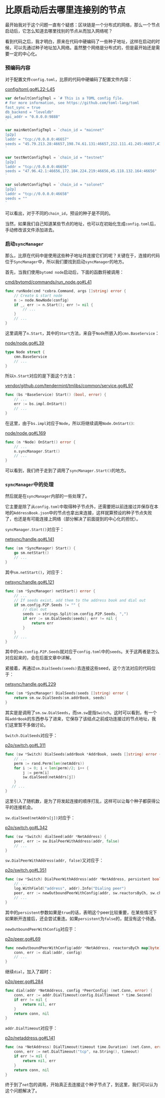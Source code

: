 比原启动后去哪里连接别的节点
========================

最开始我对于这个问题一直有个疑惑：区块链是一个分布式的网络，那么一个节点启动后，它怎么知道去哪里找别的节点从而加入网络呢？

看到代码之后，我才明白，原来在代码中硬编码了一些种子地址，这样在启动的时候，可以先通过种子地址加入网络。虽然整个网络是分布式的，但是最开始还是需要一定的中心化。

### 预编码内容

对于配置文件`config.toml`，比原的代码中硬编码了配置文件内容：

[config/toml.go#L22-L45](https://github.com/freewind/bytom/blob/master/config/toml.go#L22-L45)

```go
var defaultConfigTmpl = `# This is a TOML config file.
# For more information, see https://github.com/toml-lang/toml
fast_sync = true
db_backend = "leveldb"
api_addr = "0.0.0.0:9888"
`

var mainNetConfigTmpl = `chain_id = "mainnet"
[p2p]
laddr = "tcp://0.0.0.0:46657"
seeds = "45.79.213.28:46657,198.74.61.131:46657,212.111.41.245:46657,47.100.214.154:46657,47.100.109.199:46657,47.100.105.165:46657"
`

var testNetConfigTmpl = `chain_id = "testnet"
[p2p]
laddr = "tcp://0.0.0.0:46656"
seeds = "47.96.42.1:46656,172.104.224.219:46656,45.118.132.164:46656"
`

var soloNetConfigTmpl = `chain_id = "solonet"
[p2p]
laddr = "tcp://0.0.0.0:46658"
seeds = ""
`
```

可以看出，对于不同的`chain_id`，预设的种子是不同的。

当然，如果我们自己知道某些节点的地址，也可以在初始化生成`config.toml`后，手动修改该文件添加进去。

### 启动`syncManager`

那么，比原在代码中是使用这些种子地址并连接它们的呢？关键在于，连接的代码位于`SyncManager`中，所以我们要找到启动`syncManager`的地方。

首先，当我们使用`bytomd node`启动后，下面的函数将被调用：

[cmd/bytomd/commands/run_node.go#L41](https://github.com/freewind/bytom/blob/master/cmd/bytomd/commands/run_node.go#L41)

```go
func runNode(cmd *cobra.Command, args []string) error {
    // Create & start node
    n := node.NewNode(config)
    if _, err := n.Start(); err != nil {
        // ...
    }
    // ...
}
```

这里调用了`n.Start`，其中的`Start`方法，来自于`Node`所嵌入的`cmn.BaseService`：

[node/node.go#L39](https://github.com/freewind/bytom/blob/master/node/node.go#L39)

```go
type Node struct {
    cmn.BaseService
    // ...
}
```

所以`n.Start`对应的是下面这个方法：

[vendor/github.com/tendermint/tmlibs/common/service.go#L97](https://github.com/freewind/bytom/blob/master/vendor/github.com/tendermint/tmlibs/common/service.go#L97)

```go
func (bs *BaseService) Start() (bool, error) {
    // ...
    err := bs.impl.OnStart()
    // ...
}
```

在这里，由于`bs.impl`对应于`Node`，所以将继续调用`Node.OnStart()`:

[node/node.go#L169](https://github.com/freewind/bytom/blob/master/node/node.go#L169)

```go
func (n *Node) OnStart() error {
    // ...
    n.syncManager.Start()
    // ...
}
```

可以看到，我们终于走到了调用了`syncManager.Start()`的地方。

### `syncManager`中的处理

然后就是在`syncManager`内部的一些处理了。

它主要是除了从`config.toml`中取得种子节点外，还需要把以前连接过并保存在本地的`AddressBook.json`中的节点也拿出来连接，这样就算预设的种子节点失败了，也还是有可能连接上网络（部分解决了前面提到的中心化的担忧）。

`syncManager.Start()`对应于：

[netsync/handle.go#L141](https://github.com/freewind/bytom/blob/master/netsync/handle.go#L141)

```go
func (sm *SyncManager) Start() {
    go sm.netStart()
    // ...
}
```

其中`sm.netStart()`，对应于：

[netsync/handle.go#L121](https://github.com/freewind/bytom/blob/master/netsync/handle.go#L121)

```go
func (sm *SyncManager) netStart() error {
    // ...
    // If seeds exist, add them to the address book and dial out
    if sm.config.P2P.Seeds != "" {
        // dial out
        seeds := strings.Split(sm.config.P2P.Seeds, ",")
        if err := sm.DialSeeds(seeds); err != nil {
            return err
        }
    }
    // ...
}
```

其中的`sm.config.P2P.Seeds`就对应于`config.toml`中的`seeds`。关于这两者是怎么对应起来的，会在后面文章中详解。

紧接着，再通过`sm.DialSeeds(seeds)`去连接这些seed，这个方法对应的代码位于：

[netsync/handle.go#L229](https://github.com/freewind/bytom/blob/master/netsync/handle.go#L229)

```go
func (sm *SyncManager) DialSeeds(seeds []string) error {
    return sm.sw.DialSeeds(sm.addrBook, seeds)
}
```

其实是是调用了`sm.sw.DialSeeds`，而`sm.sw`是指`Switch`。这时可以看到，有一个叫`addrBook`的东西参与了进来，它保存了该结点之前成功连接过的节点地址，我们这里暂不多做讨论。

`Switch.DialSeeds`对应于：

[p2p/switch.go#L311](https://github.com/freewind/bytom/blob/master/p2p/switch.go#L311)

```go
func (sw *Switch) DialSeeds(addrBook *AddrBook, seeds []string) error {
    // ...
    perm := rand.Perm(len(netAddrs))
    for i := 0; i < len(perm)/2; i++ {
        j := perm[i]
        sw.dialSeed(netAddrs[j])
    }
   // ...
}
```

这里引入了随机数，是为了将发起连接的顺序打乱，这样可以让每个种子都获得公平的连接机会。

`sw.dialSeed(netAddrs[j])`对应于：

[p2p/switch.go#L342](https://github.com/freewind/bytom/blob/master/p2p/switch.go#L342)

```go
func (sw *Switch) dialSeed(addr *NetAddress) {
    peer, err := sw.DialPeerWithAddress(addr, false)
    // ...
}
```

`sw.DialPeerWithAddress(addr, false)`又对应于：

[p2p/switch.go#L351](https://github.com/freewind/bytom/blob/master/p2p/switch.go#L351)

```go
func (sw *Switch) DialPeerWithAddress(addr *NetAddress, persistent bool) (*Peer, error) {
    // ...
    log.WithField("address", addr).Info("Dialing peer")
    peer, err := newOutboundPeerWithConfig(addr, sw.reactorsByCh, sw.chDescs, sw.StopPeerForError, sw.nodePrivKey, sw.peerConfig)
    // ...
}
```

其中的`persistent`参数如果是`true`的话，表明这个peer比较重要，在某些情况下如果断开连接后，还会尝试重连。如果`persistent`为`false`的，就没有这个待遇。

`newOutboundPeerWithConfig`对应于：

[p2p/peer.go#L69](https://github.com/freewind/bytom/blob/master/p2p/peer.go#L69)

```go
func newOutboundPeerWithConfig(addr *NetAddress, reactorsByCh map[byte]Reactor, chDescs []*ChannelDescriptor, onPeerError func(*Peer, interface{}), ourNodePrivKey crypto.PrivKeyEd25519, config *PeerConfig) (*Peer, error) {
    conn, err := dial(addr, config)
    // ...
}
```

继续`dial`，加入了超时：

[p2p/peer.go#L284](https://github.com/freewind/bytom/blob/master/p2p/peer.go#L284)

```go
func dial(addr *NetAddress, config *PeerConfig) (net.Conn, error) {
    conn, err := addr.DialTimeout(config.DialTimeout * time.Second)
    if err != nil {
        return nil, err
    }
    return conn, nil
}
```

`addr.DialTimeout`对应于：

[p2p/netaddress.go#L141](https://github.com/freewind/bytom/blob/master/p2p/netaddress.go#L141)

```go
func (na *NetAddress) DialTimeout(timeout time.Duration) (net.Conn, error) {
    conn, err := net.DialTimeout("tcp", na.String(), timeout)
    if err != nil {
        return nil, err
    }
    return conn, nil
}
```

终于到了`net`包的调用，开始真正去连接这个种子节点了，到这里，我们可以认为这个问题解决了。
